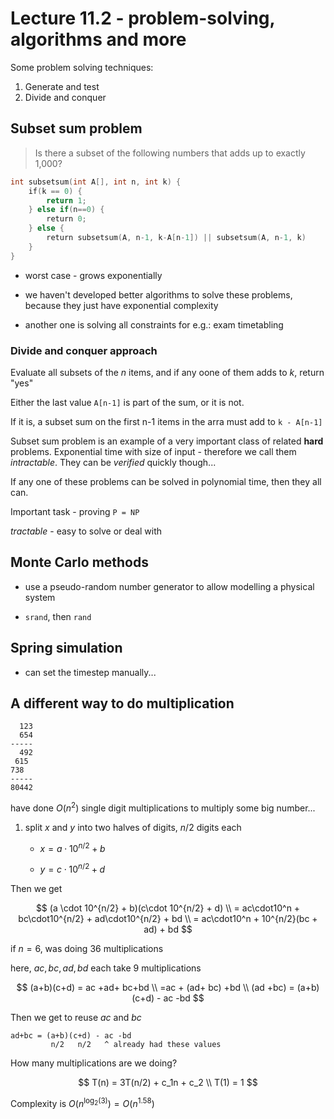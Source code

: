 # Lecture 11.2 -  problem-solving, algorithms and more

Some problem solving techniques:

1. Generate and test
2. Divide and conquer

## Subset sum problem

> Is there a subset of the following numbers that adds up to exactly 1,000?

```c
int subsetsum(int A[], int n, int k) {
    if(k == 0) {
        return 1;
    } else if(n==0) {
        return 0;
    } else {
        return subsetsum(A, n-1, k-A[n-1]) || subsetsum(A, n-1, k)
    }
}
```

- worst case - grows exponentially

- we haven't developed better algorithms to solve these problems, because they just have exponential complexity

- another one is solving all constraints for e.g.: exam timetabling


### Divide and conquer approach

Evaluate all subsets of the $n$ items, and if any oone of them adds to $k$, return "yes"

Either the last value `A[n-1]` is part of the sum, or it is not.

If it is, a subset sum on the first n-1 items in the arra must add to `k - A[n-1]`

Subset sum problem is an example of a very important class of related **hard** problems. Exponential time with size of input - therefore we call them *intractable*. They can be *verified* quickly though...

If any one of these problems can be solved in polynomial time, then they all can.

Important task - proving `P = NP`

*tractable* - easy to solve or deal with

## Monte Carlo methods

- use a pseudo-random number generator to allow modelling a physical system

- `srand`, then `rand`

## Spring simulation

- can set the timestep manually...

## A different way to do multiplication

```
  123
  654
-----
  492
 615
738
-----
80442
```

have done $O(n^2)$ single digit multiplications to multiply some big number...

1. split $x$ and $y$ into two halves of digits, $n/2$ digits each

   - $x = a \cdot 10^{n/2} + b$

   - $y = c \cdot 10^{n/2} + d$

Then we get

$$
(a \cdot 10^{n/2} + b)(c\cdot 10^{n/2} + d) \\
= ac\cdot10^n + bc\cdot10^{n/2} + ad\cdot10^{n/2} + bd \\
= ac\cdot10^n + 10^{n/2}(bc + ad) + bd
$$

if $n=6$, was doing 36 multiplications

here, $ac, bc, ad, bd$ each take 9 multiplications

$$
(a+b)(c+d) = ac +ad+ bc+bd \\
 =ac + (ad+ bc) +bd \\
 (ad +bc) = (a+b)(c+d) - ac -bd
$$

Then we get to reuse $ac$ and $bc$

```
ad+bc = (a+b)(c+d) - ac -bd
         n/2   n/2   ^ already had these values
```

How many multiplications are we doing?

$$
T(n) = 3T(n/2) + c_1n + c_2 \\
T(1) = 1
$$

Complexity is $O(n^{\log_2(3)}) = O(n^{1.58})$

